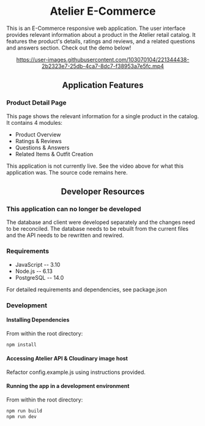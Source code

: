 <div align="center">
  <h1>Atelier E-Commerce</h1>
</div>

This is an E-Commerce responsive web application. The user interface provides relevant information about a product in the Atelier retail catalog. It features the product's details, ratings and reviews, and a related questions and answers section. Check out the demo below!

<div align="center">
  
  https://user-images.githubusercontent.com/103070104/221344438-2b2323e7-25db-4ca7-8dc7-f38953a7e5fc.mp4
  
</div>

<div align="center">
  <h2>Application Features</h2>
</div>

### Product Detail Page
This page shows the relevant information for a single product in the catalog.<br>
It contains 4 modules:
- Product Overview
- Ratings & Reviews
- Questions & Answers
- Related Items & Outfit Creation

This application is not currently live. See the video above for what this application was. The source code remains here.

<div align="center">
  <h2>Developer Resources</h2>
</div>

### This application can no longer be developed
The database and client were developed separately and the changes need to be reconciled. The database needs to be rebuilt from the current files and the API needs to be rewritten and rewired.

### Requirements
- JavaScript -- 3.10
- Node.js -- 6.13
- PostgreSQL -- 14.0

For detailed requirements and dependencies, see package.json

### Development

#### Installing Dependencies
From within the root directory:
```sh
npm install
```

#### Accessing Atelier API & Cloudinary image host
Refactor config.example.js using instructions provided.

#### Running the app in a development environment
From within the root directory:
```sh
npm run build
npm run dev
```
